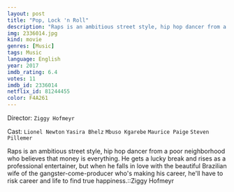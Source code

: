 ```yaml
---
layout: post
title: "Pop, Lock 'n Roll"
description: "Raps is an ambitious street style, hip hop dancer from a poor neighborhood who believes that money is everything. He gets a lucky break and rises as a professional entertainer, but when he falls in love with the beautiful Brazilian wife of the gangster-come-producer who's making his career, he'll have to risk career and life to find true happiness..."
img: 2336014.jpg
kind: movie
genres: [Music]
tags: Music 
language: English
year: 2017
imdb_rating: 6.4
votes: 11
imdb_id: 2336014
netflix_id: 81244455
color: F4A261
---
```

Director: `Ziggy Hofmeyr`  

Cast: `Lionel Newton` `Yasira Bhelz` `Mbuso Kgarebe` `Maurice Paige` `Steven Pillemer` 

Raps is an ambitious street style, hip hop dancer from a poor neighborhood who believes that money is everything. He gets a lucky break and rises as a professional entertainer, but when he falls in love with the beautiful Brazilian wife of the gangster-come-producer who's making his career, he'll have to risk career and life to find true happiness.::Ziggy Hofmeyr